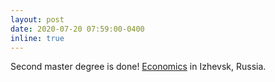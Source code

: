 ```yaml
---
layout: post
date: 2020-07-20 07:59:00-0400
inline: true
---
```


Second master degree is done!  [Economics](https://udmurt-state-university.ru/) in Izhevsk, Russia. 
